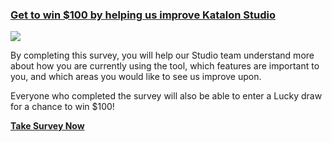 ### [Get to win $100 by helping us improve Katalon Studio](https://forum.katalon.com/t/survey-get-to-win-100-by-helping-us-improve-katalon-studio/136370?u=albert.vu)

[<img src="https://github.com/katalon-studio/katalon-studio/assets/87002543/8640e32f-8861-42dc-9c21-fd8ef27f54b3">](https://forum.katalon.com/t/survey-get-to-win-100-by-helping-us-improve-katalon-studio/136370?u=albert.vu)

By completing this survey, you will help our Studio team understand more about how you are currently using the tool, which features are important to you, and which areas you would like to see us improve upon.

Everyone who completed the survey will also be able to enter a Lucky draw for a chance to win $100!

[**Take Survey Now**](https://survey.survicate.com/cc287cf0cd1598d7/?p=hubspot&first_name={{contact.firstname}}&last_name={{contact.lastname}}&email={{contact.email}})

